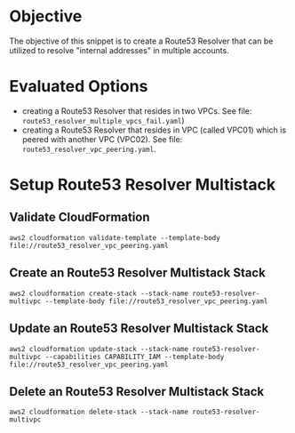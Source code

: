 # Objective

The objective of this snippet is to create a Route53 Resolver that can be utilized to resolve "internal addresses" in multiple accounts.

# Evaluated Options

- creating a Route53 Resolver that resides in two VPCs. See file: `route53_resolver_multiple_vpcs_fail.yaml`)
- creating a Route53 Resolver that resides in VPC (called VPC01) which is peered with another VPC (VPC02). See file: `route53_resolver_vpc_peering.yaml`.

# Setup Route53 Resolver Multistack

## Validate CloudFormation

`aws2 cloudformation validate-template --template-body file://route53_resolver_vpc_peering.yaml`

## Create an Route53 Resolver Multistack Stack

`aws2 cloudformation create-stack --stack-name route53-resolver-multivpc --template-body file://route53_resolver_vpc_peering.yaml`

## Update an Route53 Resolver Multistack Stack

`aws2 cloudformation update-stack --stack-name route53-resolver-multivpc --capabilities CAPABILITY_IAM --template-body file://route53_resolver_vpc_peering.yaml`

## Delete an Route53 Resolver Multistack Stack

`aws2 cloudformation delete-stack --stack-name route53-resolver-multivpc`
